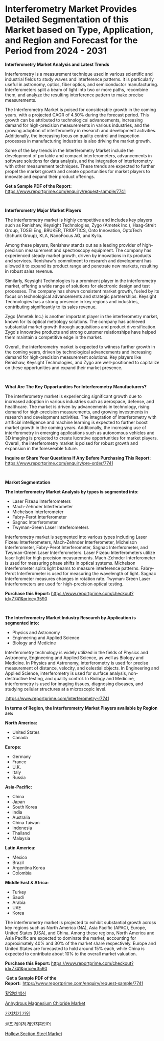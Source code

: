<p><h1>Interferometry Market Provides Detailed Segmentation of this Market based on Type, Application, and Region and Forecast for the Period from 2024 - 2031</h1></p><p><strong>Interferometry Market Analysis and Latest Trends</strong></p>
<p><p>Interferometry is a measurement technique used in various scientific and industrial fields to study waves and interference patterns. It is particularly useful in astronomy, optics, fiber optics, and semiconductor manufacturing. Interferometers split a beam of light into two or more paths, recombine them, and analyze the resulting interference pattern to make precise measurements.</p><p>The Interferometry Market is poised for considerable growth in the coming years, with a projected CAGR of 4.50% during the forecast period. This growth can be attributed to technological advancements, increasing demand for high-precision measurements in various industries, and the growing adoption of interferometry in research and development activities. Additionally, the increasing focus on quality control and inspection processes in manufacturing industries is also driving the market growth.</p><p>Some of the key trends in the Interferometry Market include the development of portable and compact interferometers, advancements in software solutions for data analysis, and the integration of interferometry with other measurement techniques. These trends are expected to further propel the market growth and create opportunities for market players to innovate and expand their product offerings.</p></p>
<p><strong>Get a Sample PDF of the Report:&nbsp;</strong> <a href="https://www.reportprime.com/enquiry/request-sample/7741">https://www.reportprime.com/enquiry/request-sample/7741</a></p>
<p>&nbsp;</p>
<p><strong>Interferometry Major Market Players</strong></p>
<p><p>The interferometry market is highly competitive and includes key players such as Renishaw, Keysight Technologies, Zygo (Ametek Inc.), Haag-Streit Group, TOSEI Eng, BRUKER, TRIOPTICS, Onto Innovation, OptoTech (Schunk Group), KLA, NanoFocus AG, and Kylia. </p><p>Among these players, Renishaw stands out as a leading provider of high-precision measurement and spectroscopy equipment. The company has experienced steady market growth, driven by innovations in its products and services. Renishaw's commitment to research and development has allowed it to expand its product range and penetrate new markets, resulting in robust sales revenue.</p><p>Similarly, Keysight Technologies is a prominent player in the interferometry market, offering a wide range of solutions for electronic design and test processes. The company has shown consistent market growth, fueled by its focus on technological advancements and strategic partnerships. Keysight Technologies has a strong presence in key regions and industries, contributing significantly to its sales revenue.</p><p>Zygo (Ametek Inc.) is another important player in the interferometry market, known for its optical metrology solutions. The company has achieved substantial market growth through acquisitions and product diversification. Zygo's innovative products and strong customer relationships have helped them maintain a competitive edge in the market.</p><p>Overall, the interferometry market is expected to witness further growth in the coming years, driven by technological advancements and increasing demand for high-precision measurement solutions. Key players like Renishaw, Keysight Technologies, and Zygo are well-positioned to capitalize on these opportunities and expand their market presence.</p></p>
<p>&nbsp;</p>
<p><strong>What Are The Key Opportunities For Interferometry Manufacturers?</strong></p>
<p><p>The interferometry market is experiencing significant growth due to increased adoption in various industries such as aerospace, defense, and healthcare. The market is driven by advancements in technology, rising demand for high-precision measurements, and growing investments in research and development activities. The integration of interferometry with artificial intelligence and machine learning is expected to further boost market growth in the coming years. Additionally, the increasing use of interferometry in emerging applications such as autonomous vehicles and 3D imaging is projected to create lucrative opportunities for market players. Overall, the interferometry market is poised for robust growth and expansion in the foreseeable future.</p></p>
<p><strong>Inquire or Share Your Questions If Any Before Purchasing This Report:</strong> <a href="https://www.reportprime.com/enquiry/pre-order/7741">https://www.reportprime.com/enquiry/pre-order/7741</a></p>
<p>&nbsp;</p>
<p><strong>Market Segmentation</strong></p>
<p><strong>The Interferometry Market Analysis by types is segmented into:</strong></p>
<p><ul><li>Laser Fizeau Interferometers</li><li>Mach-Zehnder Interferometer</li><li>Michelson Interferometer</li><li>Fabry-Perot Interferometer</li><li>Sagnac Interferometer</li><li>Twyman-Green Laser Interferometers</li></ul></p>
<p><p>Interferometry market is segmented into various types including Laser Fizeau Interferometers, Mach-Zehnder Interferometer, Michelson Interferometer, Fabry-Perot Interferometer, Sagnac Interferometer, and Twyman-Green Laser Interferometers. Laser Fizeau Interferometers utilize laser light for high precision measurements. Mach-Zehnder Interferometer is used for measuring phase shifts in optical systems. Michelson Interferometer splits light beams to measure interference patterns. Fabry-Perot Interferometer is used for measuring the wavelength of light. Sagnac Interferometer measures changes in rotation rate. Twyman-Green Laser Interferometers are used for high-precision optical testing.</p></p>
<p><strong>Purchase this Report:&nbsp;</strong><a href="https://www.reportprime.com/checkout?id=7741&price=3590">https://www.reportprime.com/checkout?id=7741&price=3590</a></p>
<p>&nbsp;</p>
<p><strong>The Interferometry Market Industry Research by Application is segmented into:</strong></p>
<p><ul><li>Physics and Astronomy</li><li>Engineering and Applied Science</li><li>Biology and Medicine</li></ul></p>
<p><p>Interferometry technology is widely utilized in the fields of Physics and Astronomy, Engineering and Applied Science, as well as Biology and Medicine. In Physics and Astronomy, interferometry is used for precise measurement of distance, velocity, and celestial objects. In Engineering and Applied Science, interferometry is used for surface analysis, non-destructive testing, and quality control. In Biology and Medicine, interferometry is used for imaging tissues, diagnosing diseases, and studying cellular structures at a microscopic level.</p></p>
<p><a href="https://www.reportprime.com/interferometry-r7741">&nbsp;https://www.reportprime.com/interferometry-r7741</a></p>
<p><strong>In terms of Region, the Interferometry Market Players available by Region are:</strong></p>
<p>
    <p> <strong> North America: </strong>
        <ul>
            <li>United States</li>
            <li>Canada</li>
        </ul>
        </p> 
    <p> <strong> Europe: </strong>
        <ul>
            <li>Germany</li>
            <li>France</li>
            <li>U.K.</li>
            <li>Italy</li>
            <li>Russia</li>
        </ul>
        </p> 
    <p> <strong> Asia-Pacific: </strong>
        <ul>
            <li>China</li>
            <li>Japan</li>
            <li>South Korea</li>
            <li>India</li>
            <li>Australia</li>
            <li>China Taiwan</li>
            <li>Indonesia</li>
            <li>Thailand</li>
            <li>Malaysia</li>
        </ul>
        </p> 
    <p> <strong> Latin America: </strong>
        <ul>
            <li>Mexico</li>
            <li>Brazil</li>
            <li>Argentina Korea</li>
            <li>Colombia</li>
        </ul>
        </p> 
    <p> <strong> Middle East & Africa: </strong>
        <ul>
            <li>Turkey</li>
            <li>Saudi</li>
            <li>Arabia</li>
            <li>UAE</li>
            <li>Korea</li>
        </ul>
    </p>
    </p>
<p><p>The interferometry market is projected to exhibit substantial growth across key regions such as North America (NA), Asia Pacific (APAC), Europe, United States (USA), and China. Among these regions, North America and Asia Pacific are expected to dominate the market, accounting for approximately 40% and 30% of the market share respectively. Europe and United States are forecasted to hold around 15% each, while China is expected to contribute about 10% to the overall market valuation.</p></p>
<p><strong>Purchase this Report: </strong><a href="https://www.reportprime.com/checkout?id=7741&price=3590">https://www.reportprime.com/checkout?id=7741&price=3590</a></p>
<p>&nbsp;<strong>Get a Sample PDF of the Report:&nbsp;&nbsp;</strong><a href="https://www.reportprime.com/enquiry/request-sample/7741">https://www.reportprime.com/enquiry/request-sample/7741</a></p>
<p><strong></strong></p>
<p><p><a href="https://github.com/wallacBahrtyinger567686/Market-Research-Report-List-1/blob/main/390811427317.md">황열병 백신</a></p><p><a href="https://issuu.com/reportprime-2/docs/anhydrous-magnesium-chloride-market-size-2030.pptx">Anhydrous Magnesium Chloride Market</a></p><p><a href="https://github.com/WilburKihn5676/Market-Research-Report-List-1/blob/main/171646427315.md">가지치기 가위</a></p><p><a href="https://medium.com/@mayekuhic00/2024%EB%85%84%EB%B6%80%ED%84%B0-2031%EB%85%84%EA%B9%8C%EC%A7%80-%EC%98%88%EC%83%81%EB%90%9C-%EA%B3%A8%ED%94%84-%EB%A0%88%EC%9D%B4%EC%A0%80-%EB%A0%88%EC%9D%B8%EC%A7%80%ED%8C%8C%EC%9D%B8%EB%8D%94-%EC%8B%9C%EC%9E%A5-%EB%8F%99%ED%96%A5-%EB%B0%8F-%EC%8B%9C%EC%9E%A5-%EB%B6%84%EC%84%9D-72500ef88cd5">골프 레이저 레인지파인더</a></p><p><a href="https://issuu.com/reportprime-2/docs/hollow-section-steel-market-size-2030.pptx">Hollow Section Steel Market</a></p></p>